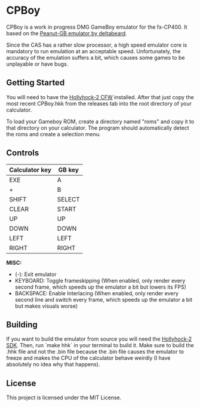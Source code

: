 # CPBoy

CPBoy is a work in progress DMG GameBoy emulator for the fx-CP400. It based on the [Peanut-GB emulator by deltabeard](https://github.com/deltabeard/Peanut-GB).

Since the CAS has a rather slow processor, a high speed emulator core is mandatory to run emulation at an acceptable speed. Unfortunately, the accuracy of the emulation suffers a bit, which causes some games to be unplayable or have bugs. 


## Getting Started

You will need to have the [Hollyhock-2 CFW](https://github.com/SnailMath/hollyhock-2/) installed. After that just copy the most recent CPBoy.hkk from the releases tab into the root directory of your calculator. 

To load your Gameboy ROM, create a directory named "roms" and copy it to that directory on your calculator. The program should automatically detect the roms and create a selection menu.


## Controls

| Calculator key | GB key |
| -------------- | ------ |
| EXE						 | A      |
| +   					 | B      |
| SHIFT 				 | SELECT |
| CLEAR					 | START  |
| UP	 					 | UP		  |
| DOWN					 | DOWN	  |
| LEFT					 | LEFT	  |
| RIGHT					 | RIGHT  |

**MISC:**
 - (-): Exit emulator
 - KEYBOARD: Toggle frameskipping (When enabled, only render every second frame, which speeds up the emulator a bit but lowers its FPS)
 - BACKSPACE: Enable Interlacing (When enabled, only render every second line and switch every frame, which speeds up the emulator a bit but makes visuals worse)


## Building

If you want to build the emulator from source you will need the [Hollyhock-2 SDK](https://github.com/SnailMath/hollyhock-2/). Then, run ´make hhk´ in your terminal to build it. Make sure to build the .hhk file and not the .bin file because the .bin file causes the emulator to freeze and makes the CPU of the calculator behave weirdly (I have absolutely no idea why that happens).


## License

This project is licensed under the MIT License.
